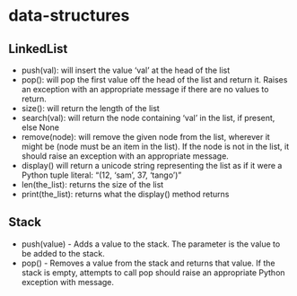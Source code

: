 # data-structures
## LinkedList
  * push(val): will insert the value ‘val’ at the head of the list
  * pop(): will pop the first value off the head of the list and return it. Raises an exception with an appropriate message if there are no values to return.
  * size(): will return the length of the list
  * search(val): will return the node containing ‘val’ in the list, if present, else None
  * remove(node): will remove the given node from the list, wherever it might be (node must be an item in the list). If the node is not in the list, it should raise an exception with an appropriate message.
  * display() will return a unicode string representing the list as if it were a Python tuple literal: “(12, ‘sam’, 37, ‘tango’)”
  * len(the_list): returns the size of the list
  * print(the_list): returns what the display() method returns
  ## Stack
  * push(value) - Adds a value to the stack. The parameter is the value to be added to the stack.
  * pop() - Removes a value from the stack and returns that value. If the stack is empty, attempts to call pop should raise an appropriate Python exception with message.